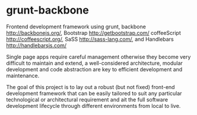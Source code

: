 grunt-backbone
===============

Frontend development framework using grunt, backbone http://backbonejs.org/, Bootstrap http://getbootstrap.com/ coffeeScript http://coffeescript.org/, SaSS http://sass-lang.com/, and Handlebars http://handlebarsjs.com/

Single page apps require careful management otherwise they become very difficult to maintain and extend, a well-considered architecture, modular development and code abstraction are key to efficient development and maintenance.

The goal of this project is to lay out a robust (but not fixed) front-end development framework that can be easily tailored to suit any particular technological or architectural requirement and ait the full software development lifecycle through different environments from local to live.